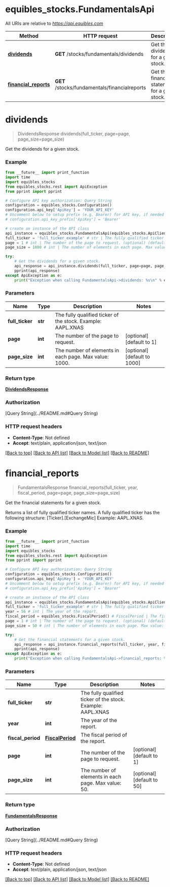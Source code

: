 # equibles_stocks.FundamentalsApi

All URIs are relative to *https://api.equibles.com*

Method | HTTP request | Description
------------- | ------------- | -------------
[**dividends**](FundamentalsApi.md#dividends) | **GET** /stocks/fundamentals/dividends | Get the dividends for a given stock.
[**financial_reports**](FundamentalsApi.md#financial_reports) | **GET** /stocks/fundamentals/financialreports | Get the financial statements for a given stock.

# **dividends**
> DividendsResponse dividends(full_ticker, page=page, page_size=page_size)

Get the dividends for a given stock.

### Example
```python
from __future__ import print_function
import time
import equibles_stocks
from equibles_stocks.rest import ApiException
from pprint import pprint

# Configure API key authorization: Query String
configuration = equibles_stocks.Configuration()
configuration.api_key['ApiKey'] = 'YOUR_API_KEY'
# Uncomment below to setup prefix (e.g. Bearer) for API key, if needed
# configuration.api_key_prefix['ApiKey'] = 'Bearer'

# create an instance of the API class
api_instance = equibles_stocks.FundamentalsApi(equibles_stocks.ApiClient(configuration))
full_ticker = 'full_ticker_example' # str | The fully qualified ticker of the stock. Example: AAPL.XNAS
page = 1 # int | The number of the page to request. (optional) (default to 1)
page_size = 1000 # int | The number of elements in each page. Max value: 1000. (optional) (default to 1000)

try:
    # Get the dividends for a given stock.
    api_response = api_instance.dividends(full_ticker, page=page, page_size=page_size)
    pprint(api_response)
except ApiException as e:
    print("Exception when calling FundamentalsApi->dividends: %s\n" % e)
```

### Parameters

Name | Type | Description  | Notes
------------- | ------------- | ------------- | -------------
 **full_ticker** | **str**| The fully qualified ticker of the stock. Example: AAPL.XNAS | 
 **page** | **int**| The number of the page to request. | [optional] [default to 1]
 **page_size** | **int**| The number of elements in each page. Max value: 1000. | [optional] [default to 1000]

### Return type

[**DividendsResponse**](DividendsResponse.md)

### Authorization

[Query String](../README.md#Query String)

### HTTP request headers

 - **Content-Type**: Not defined
 - **Accept**: text/plain, application/json, text/json

[[Back to top]](#) [[Back to API list]](../README.md#documentation-for-api-endpoints) [[Back to Model list]](../README.md#documentation-for-models) [[Back to README]](../README.md)

# **financial_reports**
> FundamentalsResponse financial_reports(full_ticker, year, fiscal_period, page=page, page_size=page_size)

Get the financial statements for a given stock.

Returns a list of fully qualified ticker names. A fully qualified ticker has the following structure: [Ticker].[ExchangeMic] Example: AAPL.XNAS.

### Example
```python
from __future__ import print_function
import time
import equibles_stocks
from equibles_stocks.rest import ApiException
from pprint import pprint

# Configure API key authorization: Query String
configuration = equibles_stocks.Configuration()
configuration.api_key['ApiKey'] = 'YOUR_API_KEY'
# Uncomment below to setup prefix (e.g. Bearer) for API key, if needed
# configuration.api_key_prefix['ApiKey'] = 'Bearer'

# create an instance of the API class
api_instance = equibles_stocks.FundamentalsApi(equibles_stocks.ApiClient(configuration))
full_ticker = 'full_ticker_example' # str | The fully qualified ticker of the stock. Example: AAPL.XNAS
year = 56 # int | The year of the report.
fiscal_period = equibles_stocks.FiscalPeriod() # FiscalPeriod | The fiscal period of the report.
page = 1 # int | The number of the page to request. (optional) (default to 1)
page_size = 50 # int | The number of elements in each page. Max value: 50. (optional) (default to 50)

try:
    # Get the financial statements for a given stock.
    api_response = api_instance.financial_reports(full_ticker, year, fiscal_period, page=page, page_size=page_size)
    pprint(api_response)
except ApiException as e:
    print("Exception when calling FundamentalsApi->financial_reports: %s\n" % e)
```

### Parameters

Name | Type | Description  | Notes
------------- | ------------- | ------------- | -------------
 **full_ticker** | **str**| The fully qualified ticker of the stock. Example: AAPL.XNAS | 
 **year** | **int**| The year of the report. | 
 **fiscal_period** | [**FiscalPeriod**](.md)| The fiscal period of the report. | 
 **page** | **int**| The number of the page to request. | [optional] [default to 1]
 **page_size** | **int**| The number of elements in each page. Max value: 50. | [optional] [default to 50]

### Return type

[**FundamentalsResponse**](FundamentalsResponse.md)

### Authorization

[Query String](../README.md#Query String)

### HTTP request headers

 - **Content-Type**: Not defined
 - **Accept**: text/plain, application/json, text/json

[[Back to top]](#) [[Back to API list]](../README.md#documentation-for-api-endpoints) [[Back to Model list]](../README.md#documentation-for-models) [[Back to README]](../README.md)

